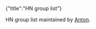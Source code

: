 {"title":"HN group list"}

HN group list maintained by
[Anton](https://github.com/antontarasenko/hacker-news-groups/blob/master/readme.md).

